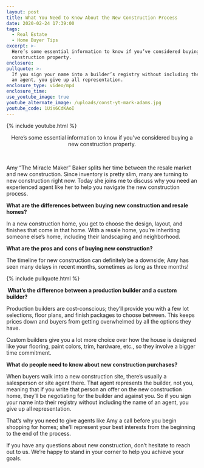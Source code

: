 ```yaml
---
layout: post
title: What You Need to Know About the New Construction Process
date: 2020-02-24 17:39:00
tags:
  - Real Estate
  - Home Buyer Tips
excerpt: >-
  Here’s some essential information to know if you’ve considered buying a new
  construction property.
enclosure:
pullquote: >-
  If you sign your name into a builder’s registry without including the name of
  an agent, you give up all representation.
enclosure_type: video/mp4
enclosure_time:
use_youtube_image: true
youtube_alternate_image: /uploads/const-yt-mark-adams.jpg
youtube_code: 1Uis6CdKAoI
---
```

{% include youtube.html %}

<center>Here&rsquo;s some essential information to know if you&rsquo;ve considered buying a new construction property.</center>

&nbsp;

Amy “The Miracle Maker” Baker splits her time between the resale market and new construction. Since inventory is pretty slim, many are turning to new construction right now. Today she joins me to discuss why you need an experienced agent like her to help you navigate the new construction process.

**What are the differences between buying new construction and resale homes?**

In a new construction home, you get to choose the design, layout, and finishes that come in that home. With a resale home, you’re inheriting someone else’s home, including their landscaping and neighborhood.

**What are the pros and cons of buying new construction?**

The timeline for new construction can definitely be a downside; Amy has seen many delays in recent months, sometimes as long as three months\!

{% include pullquote.html %}

**&nbsp;What’s the difference between a production builder and a custom builder?**

Production builders are cost-conscious; they’ll provide you with a few lot selections, floor plans, and finish packages to choose between. This keeps prices down and buyers from getting overwhelmed by all the options they have.

Custom builders give you a lot more choice over how the house is designed like your flooring, paint colors, trim, hardware, etc., so they involve a bigger time commitment.

**What do people need to know about new construction purchases?**

When buyers walk into a new construction site, there’s usually a salesperson or site agent there. That agent represents the builder, not you, meaning that if you write that person an offer on the new construction home, they’ll be negotiating for the builder and against you. So if you sign your name into their registry without including the name of an agent, you give up all representation.

That’s why you need to give agents like Amy a call before you begin shopping for homes; she’ll represent your best interests from the beginning to the end of the process.

If you have any questions about new construction, don’t hesitate to reach out to us. We’re happy to stand in your corner to help you achieve your goals.
